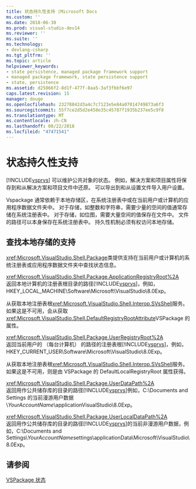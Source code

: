 ```yaml
---
title: 状态持久性支持 |Microsoft Docs
ms.custom: ''
ms.date: 2018-06-30
ms.prod: visual-studio-dev14
ms.reviewer: ''
ms.suite: ''
ms.technology:
- devlang-csharp
ms.tgt_pltfrm: ''
ms.topic: article
helpviewer_keywords:
- state persistence, managed package framework support
- managed package framework, state persistence support
- state, persistence
ms.assetid: d25866f2-8d1f-477f-8aa5-3af3fbbf6e97
caps.latest.revision: 15
manager: douge
ms.openlocfilehash: 23278842d3a4c7c7123e5e84a07014749873a6f3
ms.sourcegitcommit: 55f7ce2d5d2e458e35c45787f1935b237ee5c9f8
ms.translationtype: MT
ms.contentlocale: zh-CN
ms.lasthandoff: 08/22/2018
ms.locfileid: "47471541"
---
```

# <a name="support-for-state-persistence"></a>状态持久性支持
[!INCLUDE[vsprvs](../includes/vsprvs-md.md)] 可以维护公共对象的状态。 例如，解决方案和项目属性将保存到和从解决方案和项目文件中还原。 可以导出到和从设置文件导入用户设置。  
  
 Vspackage 通常依赖于本地存储区，在系统注册表中或在当前用户或计算机的应用程序数据文件夹中。 对于存储，如整数和字符串，需要少量的空间的值通常存储在系统注册表中。 对于存储，如位图，需要大量空间的值保存在文件中。 文件的路径可以本身保存在系统注册表中。 持久性机制必须有权访问本地存储。  
  
## <a name="support-for-locating-local-storage"></a>查找本地存储的支持  
 <xref:Microsoft.VisualStudio.Shell.Package>类提供支持在当前用户或计算机的系统注册表或应用程序数据文件夹中查找状态信息。  
  
 <xref:Microsoft.VisualStudio.Shell.Package.ApplicationRegistryRoot%2A>  
 返回本地计算机的注册表根目录的路径[!INCLUDE[vsprvs](../includes/vsprvs-md.md)]，例如，HKEY_LOCAL_MACHINE\Software\Microsoft\VisualStudio\8.0Exp。  
  
 从获取本地注册表根<xref:Microsoft.VisualStudio.Shell.Interop.SVsShell>服务。 如果这是不可用，会从获取<xref:Microsoft.VisualStudio.Shell.DefaultRegistryRootAttribute>VSPackage 的属性。  
  
 <xref:Microsoft.VisualStudio.Shell.Package.UserRegistryRoot%2A>  
 返回当前用户的 （每台计算机） 的路径的注册表根[!INCLUDE[vsprvs](../includes/vsprvs-md.md)]，例如，HKEY_CURRENT_USER\Software\Microsoft\VisualStudio\8.0Exp。  
  
 从获取本地注册表根<xref:Microsoft.VisualStudio.Shell.Interop.SVsShell>服务。 如果这是不可用，则是由 VSPackage 的 DefaultLocalRegistryRoot 属性获得。  
  
 <xref:Microsoft.VisualStudio.Shell.Package.UserDataPath%2A>  
 返回用作公共储存库的目录的路径[!INCLUDE[vsprvs](../includes/vsprvs-md.md)]例如，C:\Documents and Settings 的当前漫游用户数据\\*YourAccountName*\applicationVisualStudio\8.0Exp。  
  
 <xref:Microsoft.VisualStudio.Shell.Package.UserLocalDataPath%2A>  
 返回用作公共储存库的目录的路径[!INCLUDE[vsprvs](../includes/vsprvs-md.md)]的当前非漫游用户数据，例如，C:\Documents and Settings\\*YourAccountName*settings\applicationData\Microsoft\VisualStudio\8.0Exp。  
  
## <a name="see-also"></a>请参阅  
 [VSPackage 状态](../misc/vspackage-state.md)
